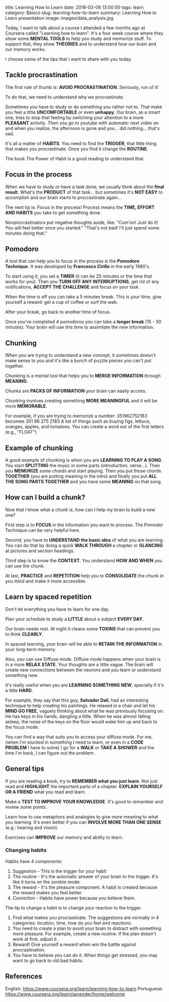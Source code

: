 title: Learning How to Learn
date: 2018-03-08 13:00:00
tags: learn
category: Básico
slug: learning-how-to-learn
summary: Learning How to Learn presentation
image: images/data_analysis.jpg

Today, I want to talk about a course I attended a few months ago at Coursera called "Learning how to learn". It's a four week course where they show some **MENTAL TOOLS** to help you study and memorize stuff. To support that, they show **THEORIES** and to understand how our brain and our memory works. 

I choose some of the tips that I want to share with you today.


## Tackle procrastination

The first rule of thumb is: **AVOID PROCRASTINATION**. Seriously, run of it!

To do that, we need to understand why we procrastinate.

Sometimes you have to study or do something you rather not to. That make you feel  a little **UNCOMFORTABLE** or even **unhappy**. Our brain, as a smart one, tries to stop that feeling by switching your attention to a more **PLEASANT** activity. Then you go to youtube with automatic next video on and when you realize, the afternoon is gone and you... did nothing... that's sad.

It's all a matter of **HABITS**. You need to find the **TRIGGER**, that little thing that makes you procrastinate. Once you find it change the **ROUTINE**.

The book The Power of Habit is a good reading to understand that.


## Focus in the process

When we have to study or have a task done, we usually think about the **final result**. What's the **PRODUCT** of that task... but sometimes it's **NOT EASY** to accomplish and our brain starts to procrastinate again...

The next tip is: Focus in the process! Process means the **TIME, EFFORT AND HABITS** you take to get something done. 

Nonprocrastinators put negative thoughts aside, like: "Com'on! Just do it! You will feel better once you started."
"That's not bad! I'll just spend some minutes doing that."


## Pomodoro

A tool that can help you to focus in the process is the **Pomodoro Technique**. It was developed by **Francesco Cirillo** in the early 1980's.

To start using it, you set a **TIMER** (it can be 25 minutes or the time that works for you). Then you **TURN OFF ANY INTERRUPTIONS**, get rid of any notifications, **ACCEPT THE CHALLENGE** and focus on your task. 

When the time is off you can take a 5 minutes break. This is your time, give yourself a reward: get a cup of coffee or surf the web.

After your break, go back to another time of focus. 

Once you’ve completed 4 pomodoros you can take a **longer break** (15 - 30 minutes). Your brain will use this time to assimilate the new information.


## Chunking

When you are trying to understand a new concept, it sometimes doesn't make sense to you and it's like a bunch of puzzle pieces you can't put together.

Chunking is a mental tool that helps you to **MERGE INFORMATION** through **MEANING**.

Chunks are **PACKS OF INFORMATION** your brain can easily access.

Chunking involves creating something **MORE MEANINGFUL** and it will be more **MEMORABLE**.

For example, if you are trying to memorize a number:
351962752183 becomes 351 96 275 2183
A list of things such as buying figs, lettuce, oranges, apples, and tomatoes. You can create a word out of the first letters (e.g., "FLOAT")


## Example of chunking
A good example of chunking is when you are **LEARNING TO PLAY A SONG**. You start **SPLITTING** the music in some parts (introduction, verse...). Then you **MEMORIZE** some chords and start playing. Then you put those chords **TOGETHER** (you are putting meaning in the intro) and finally you put **ALL THE SONG PARTS TOGETHER** and you have some **MEANING** on that song.


## How can I build a chunk?

Now that I know what a chunk is, how can I help my brain to build a new one?

First step is to **FOCUS** in the information you want to process. The Pomodor Technique can be very helpful here.

Second, you have to **UNDERSTAND the basic idea** of what you are learning. You can do that by doing a quick **WALK THROUGH** a chapter or **GLANCING** at pictures and section headings.

Third step is to know the **CONTEXT**. You understand **HOW AND WHEN** you can use the chunk.

At last, **PRACTICE** and **REPETITION** help you to **CONSOLIDATE** the chunk in you mind and make it more accessible.


## Learn by spaced repetition

Don't let everything you have to learn for one day.

Plan your schedule to study a **LITTLE** about a subject **EVERY DAY**.

Our brain needs rest. At night it cleans some **TOXINS** that can prevent you to think **CLEARLY**.

In spaced learning, your brain will be able to **RETAIN THE INFORMATION** in your long-term memory.

Also, you can use Diffuse mode. Diffuse mode happens when your brain is in a more **RELAX STATE**. Your thoughts are a little vague. The brain will create new connections between the neurons and you learn or understand something new.

It's really useful when you are **LEARNING SOMETHING NEW**, specially if it's a little **HARD**.

For example, they say that this guy, **Salvador Dalí**, had an interesting technique to help creating his paintings. He relaxed in a chair and let his **MIND GO FREE**, vaguely thinking about what he was previously focusing on. He has keys in his hands, dangling a little. When he was almost falling asleep, the noise of the keys on the floor would wake him up and back to the focus mode.

You can find a way that suits you to access your diffuse mode. For me, (when I'm stucked in something I need to learn, or even in a **CODE PROBLEM** I have to solve) I go for a **WALK** or **TAKE A SHOWER** and the time I'm back, I can figure out the problem.


## General tips

If you are reading a book, try to **REMEMBER what you just learn**. Not just read and **HIGHLIGHT** the important parts of a chapter. **EXPLAIN YOURSELF OR A FRIEND** what you read and learn.

Make a **TEST TO IMPROVE YOUR KNOWLEDGE**. It's good to remember and review some points.

Learn how to use metaphors and analogies to give more meaning to what you learning. It's even better if you can **INVOLVE MORE THAN ONE SENSE** (e.g.: hearing and vision).

Exercises can **IMPROVE** our memory and ability to learn.



### Changing habits

Habits have 4 components:
1. Suggestion - This is the trigger for your habit
2. The routine - It's the automatic answer of your brain to the trigger. It's like it turns on the zombie mode.
3. The reward - It's the pleasure component. A habit is created because the reward makes you feel better.
4. Conviction - Habits have power because you believe them.

The tip to change a habit is to change your reaction to the trigger.
1. Find what makes you procrastinate. The suggestions are normally in 4 categories: location, time, how do you feel and reactions.
2. You need to create a plan to avoid your brain to distract with something more pleasure. For example, create a new routine. If the plan doesn't work at first, adjust it.
3. Reward! Give yourself a reward when win the battle against procrastination.
4. You have to believe you can do it. When things get stressed, you may want to go back to old bad habits.


## References

English: https://www.coursera.org/learn/learning-how-to-learn
Portuguese: https://www.coursera.org/learn/aprender/home/welcome

